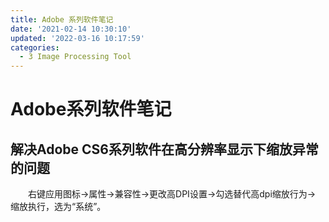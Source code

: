 ```yaml
---
title: Adobe 系列软件笔记
date: '2021-02-14 10:30:10'
updated: '2022-03-16 10:17:59'
categories:
  - 3 Image Processing Tool
---
```

# Adobe系列软件笔记

## 解决Adobe CS6系列软件在高分辨率显示下缩放异常的问题

　　右键应用图标→属性→兼容性→更改高DPI设置→勾选替代高dpi缩放行为→ 缩放执行，选为“系统”。
